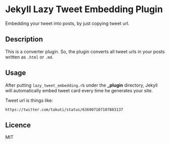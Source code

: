 Jekyll Lazy Tweet Embedding Plugin
====

Embedding your tweet into posts, by just copying tweet url.

## Description

This is a converter plugin. So, the plugin converts all tweet urls in your posts written as `.html` or `.md`.

## Usage

After putting `lazy_tweet_embedding.rb` under the **_plugin** directory, Jekyll will automatically embed tweet card every time he generates your site.

Tweet url is things like:

`https://twitter.com/takuti/status/636907107107803137`

## Licence

MIT